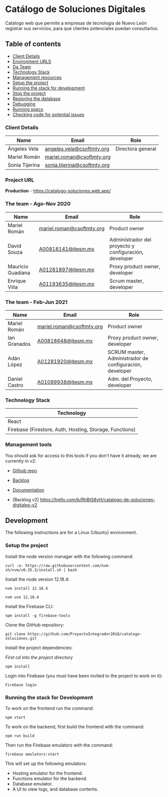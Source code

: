 # Catálogo de Soluciones Digitales
Catálogo web que permite a empresas de tecnología de Nuevo León registrar sus servicios, para que clientes potenciales puedan consultarlos.

## Table of contents

* [Client Details](#client-details)
* [Environment URLS](#environment-urls)
* [Da Team](#team)
* [Technology Stack](#technology-stack)
* [Management resources](#management-resources)
* [Setup the project](#setup-the-project)
* [Running the stack for development](#running-the-stack-for-development)
* [Stop the project](#stop-the-project)
* [Restoring the database](#restoring-the-database)
* [Debugging](#debugging)
* [Running specs](#running-specs)
* [Checking code for potential issues](#checking-code-for-potential-issues)


### Client Details

| Name           | Email                       | Role              |
| -------------- | --------------------------- | ----------------- |
| Ángeles Vela   | angeles.vela@csoftmty.org   | Directora general | 
| Mariel Román   | mariel.roman@csoftmty.org   |                   |
| Sonia Tijerina | sonia.tijerina@csoftmty.org |                   |


### Project URL

**Production** - https://catalogo-soluciones.web.app/

### The team - Ago-Nov 2020

| Name              | Email                     | Role        |
| ----------------- | ------------------------- | ----------- |
| Mariel Román      | mariel.roman@csoftmty.org | Product owner |
| David Souza       | A00818141@itesm.mx        | Administrador del proyecto y configuración, developer |
| Mauricio Guadiana | A01281897@itesm.mx        | Proxy product owner, developer |
| Enrique Villa     | A01193635@itesm.mx        | Scrum master, developer |

### The team - Feb-Jun 2021

| Name              | Email                     | Role        |
| ----------------- | ------------------------- | ----------- |
| Mariel Román      | mariel.roman@csoftmty.org | Product owner |
| Ian Granados      | A00818648@itesm.mx        | Proxy product owner, developer |
| Adán López        | A01281920@itesm.mx        | SCRUM master, Administrador de configuración, developer |
| Daniel Castro     | A01089938@itesm.mx        | Adm. del Proyecto, developer |

### Technology Stack
| Technology    |
| ------------- |
| React         |
| Firebase (Firestore, Auth, Hosting, Storage, Functions) |

### Management tools

You should ask for access to this tools if you don't have it already, we are currently in v2:

* [Github repo](https://github.com/ProyectoIntegrador2018/catalogo-soluciones)
* [Backlog](https://trello.com/b/lFvmyLPa/cat%C3%A1logo-de-soluciones-digitales)
* [Documentation](https://github.com/ProyectoIntegrador2018/catalogo-soluciones/blob/master/README.md)

* [Backlog v2] https://trello.com/b/RhBtS8yH/catalogo-de-soluciones-digitales-v2


## Development

The following instructions are for a Linux (Ubuntu) environment.

### Setup the project

Install the node version manager with the following command:
```
curl -o- https://raw.githubusercontent.com/nvm-sh/nvm/v0.35.3/install.sh | bash
```

Install the node version 12.18.4:
```
nvm install 12.18.4
```
```
nvm use 12.18.4
```

Install the Firebase CLI:
```
npm install -g firebase-tools
```

Clone the GitHub repository:
```
git clone https://github.com/ProyectoIntegrador2018/catalogo-soluciones.git
```

Install the project dependencies:

*First cd into the project directory*
```
npm install
```

Login into Firebase (you must have been invited to the project to work on it): 
```
Firebase login
```

### Running the stack for Development

To work on the frontend run the command:
```
npm start
```

To work on the backend, first build the frontend with the command:
```
npm run build
```

Then run the Firebase emulators with the command:
```
firebase emulators:start
```

This will set up the following emulators:
* Hosting emulator for the frontend.
* Functions emulator for the backend.
* Database emulator.
* A UI to view logs, and database contents.
